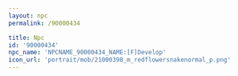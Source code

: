```yaml
---
layout: npc
permalink: /90000434

title: Npc
id: '90000434'
npc_name: 'NPCNAME_90000434_NAME:[F]Develop'
icon_url: 'portrait/mob/21000398_m_redflowersnakenormal_p.png'
---
```

